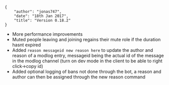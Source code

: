     {
        "author": "jonas747",
        "date": "18th Jan 2017",
        "title": "Version 0.18.2"
    }

 - More performance improvements
 - Muted people leaving and joining regains their mute role if the duration hasnt expired
 - Added `reason messageid new reason here` to update the author and reason of a modlog entry, messageid being the actual id of the message in the modlog channel (turn on dev mode in the client to be able to right click->copy id)
 - Added optional logging of bans not done through the bot, a reason and author can then be assigned through the new reason command
